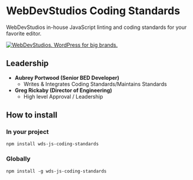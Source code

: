 # WebDevStudios Coding Standards

WebDevStudios in-house JavaScript linting and coding standards for your favorite editor.

<a href="https://webdevstudios.com/contact/"><img src="https://webdevstudios.com/wp-content/uploads/2018/04/wds-github-banner.png" alt="WebDevStudios. WordPress for big brands."></a>

## Leadership

- __Aubrey Portwood (Senior BED Developer)__
    + Writes & Integrates Coding Standards/Maintains Standards
- __Greg Rickaby (Director of Engineering)__
    + High level Approval / Leadership

## How to install

### In your project

`npm install wds-js-coding-standards`

### Globally

``npm install -g wds-js-coding-standards``


